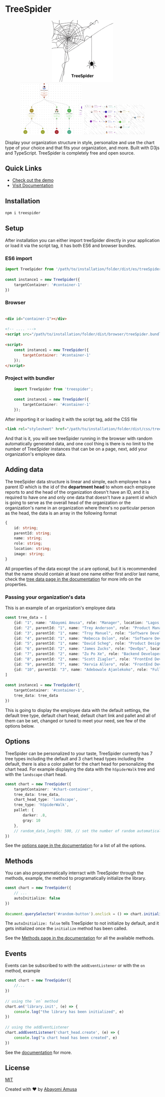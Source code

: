 # TreeSpider

<div align="center">
    <img src="https://github.com/paulosabayomi/treeSpider/blob/main/res/treeSpider.png" alt="TreeSpider logo" width="200" style="object-fit: contain; justify-self:center;"/>
</div>

<div align="center">
    <img src="https://github.com/paulosabayomi/treeSpider/blob/main/res/scrshot-1.png" alt="TreeSpider logo" width="200" style="object-fit: contain; justify-self:center;"/>
    <img src="https://github.com/paulosabayomi/treeSpider/blob/main/res/scrshot-2.png" alt="TreeSpider logo" width="200" style="object-fit: contain; justify-self:center;"/>
</div>

<!-- [START BADGES] -->
<!-- Please keep comment here to allow auto update -->
<!-- [END BADGES] -->

Display your organization structure in style, personalize and use the chart type of your choice and that fits your organization, and more. Built with D3js and TypeScript. TreeSpider is completely free and open source.

## Quick Links

- [Check out the demo](https://paulosabayomi.github.io/treespider-doc/docs/trees)
- [Visit Documentation](https://paulosabayomi.github.io/treespider-doc/)

## Installation

```bash
npm i treespider
```

## Setup

After installation you can either import treeSpider directly in your application or load it via the script tag, it has both ES6 and browser bundles.

### ES6 import

```ts
import TreeSpider from '/path/to/installation/folder/dist/es/treeSpider.bundle.min.js'

const instance1 = new TreeSpider({
    targetContainer: '#container-1'
})
```

### Browser

```html

<div id="container-1"></div>

<!-- .... --->
<script src="/path/to/installation/folder/dist/browser/treeSpider.bundle.min.js"></script>

<script>
    const instance1 = new TreeSpider({
        targetContainer: '#container-1'
    });
</script>

```

### Project with bundler

```ts
    import TreeSpider from 'treespider';

    const instance1 = new TreeSpider({
        targetContainer: '#container-1'
    });

```

After importing it or loading it with the script tag, add the CSS file

```html
<link rel="stylesheet" href="/path/to/installation/folder/dist/css/treeSpider.css">
```

And that is it, you will see treeSpider running in the browser with random automatically generated data, and one cool thing is there is no limit to the number of TreeSpider instances that can be on a page, next, add your organization's employee data.

## Adding data

The treeSpider data structure is linear and simple, each employee has a parent ID which is the id of the **department head** to whom each employee reports to and the head of the organization doesn't have an ID, and it is required to have one and only one data that doesn't have a parent id which is going to serve as the overall head of the organization or the organization's name in an organization where there's no particular person as the head, the data is an array in the following format

```ts
{
    id: string; 
    parentId: string; 
    name: string; 
    role: string; 
    location: string;
    image: string;
}
```

All properties of the data except the `id` are optional, but it is recommended that the name should contain at least one name either first and/or last name, check the [tree data page in the documentation](https://paulosabayomi.github.io/treespider-doc/docs/tree-data) for more info on the properties.  
  
### Passing your organization's data

This is an example of an organization's employee data

```ts
const tree_data = [
    {id: "1", name: "Abayomi Amusa", role: "Manager", location: "Lagos, Nigeria"},
    {id: "2", parentId: "1", name: "Trey Anderson", role: "Product Manager", location: "California, United States"},
    {id: "3", parentId: "1", name: "Troy Manuel", role: "Software Developer", location: "Alberta, Canada"},
    {id: "4", parentId: "1", name: "Rebecca Oslon", role: "Software Developer", location: "London, United Kingdom"},
    {id: "5", parentId: "1", name: "David Scheg", role: "Product Designer", location: "Jiaozian, China"},
    {id: "6", parentId: "2", name: "James Zucks", role: "DevOps", location: "Accra, Ghana"},
    {id: "7", parentId: "2", name: "Zu Po Xe", role: "Backend Developer", location: "Johanesburg, South Africa"},
    {id: "8", parentId: "2", name: "Scott Ziagler", role: "FrontEnd Developer Intern"},
    {id: "9", parentId: "7", name: "Xervia Allero", role: "FrontEnd Developer Intern"},
    {id: "10", parentId: "3", name: "Adebowale Ajanlekoko", role: "Fullstack Developer"},
]

const instance1 = new TreeSpider({
    targetContainer: '#container-1',
    tree_data: tree_data
})
```

This is going to display the employee data with the default settings, the default tree type, default chart head, default chart link and pallet and all of them can be set, changed or tuned to meet your need, see few of the options below.

## Options

TreeSpider can be personalized to your taste, TreeSpider currently has 7 tree types including the default and 3 chart head types including the default, there is also a color pallet for the chart head for personalizing the chart head. For example displaying the data with the `hSpiderWalk` tree and with the `landscape` chart head.

```ts
const chart = new TreeSpider({
    targetContainer: '#chart-container',
    tree_data: tree_data,
    chart_head_type: 'landscape',
    tree_type: 'hSpiderWalk',
    pallet: {
        darker: .8,
        gray: 10
    },
    // random_data_length: 500, // set the number of random automatically generated employee data
})
```

See the [options page in the documentation](https://paulosabayomi.github.io/treespider-doc/docs/options) for a list of all the options.

## Methods

You can also programmatically interract with TreeSpider through the methods, example, the method to programatically initialize the library.

```ts
const chart = new TreeSpider({
    // ...
    autoInitialize: false
})

document.querySelector('#random-button').onclick = () => chart.initialize()
```

The `autoInitialize: false` tells TreeSpider to not initialize by default, and it gets initialized once the `initialize` method has been called.  
  
See the [Methods page in the documentation](https://paulosabayomi.github.io/treespider-doc/docs/methods) for all the available methods.

## Events

Events can be subscribed to with the `addEventListener` or with the `on` method, example

```ts
const chart = new TreeSpider({
    //...
})

// using the `on` method
chart.on('library.init', (e) => {
    console.log("the library has been initialized", e)
})

// using the addEventListener
chart.addEventListener('chart_head.create', (e) => {
    console.log("a chart head has been created", e)
})

```

See the [documentation](https://paulosabayomi.github.io/treespider-doc/) for more.

## License

[MIT](https://github.com/paulosabayomi/treeSpider/blob/main/README.md)  
  
Created with :heart: by [Abayomi Amusa](https://paulosabayomi.github.io/about-me/)
